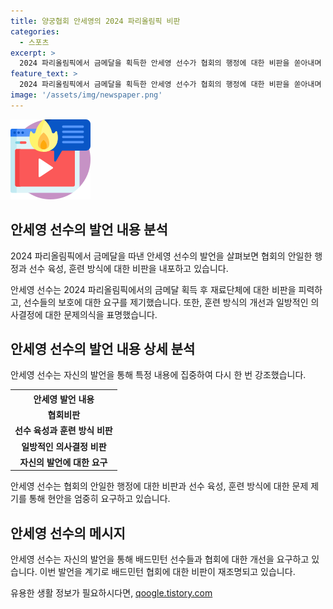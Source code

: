```yaml
---
title: 양궁협회 안세영의 2024 파리올림픽 비판
categories:
  - 스포츠
excerpt: >
  2024 파리올림픽에서 금메달을 획득한 안세영 선수가 협회의 행정에 대한 비판을 쏟아내며 화제가 되고 있다. 선수는 대표팀의 관리와 훈련 방식을 지적하며 단식과 복식의 차이를 강조하고, 협회의 일방적인 의사결정을 비판했다. 이로써 배드민턴협회에 대한 비판이 커지는 가운데, 선수의 발언을 통해 과거의 문제점이 재조명되고 있다. 1년 자격정지를 받은 이용대 선수의 사례와 함께 협회에 대한 여론이 뜨겁게 논의되고 있다.
feature_text: >
  2024 파리올림픽에서 금메달을 획득한 안세영 선수가 협회의 행정에 대한 비판을 쏟아내며 화제가 되고 있다. 선수는 대표팀의 관리와 훈련 방식을 지적하며 단식과 복식의 차이를 강조하고, 협회의 일방적인 의사결정을 비판했다. 이로써 배드민턴협회에 대한 비판이 커지는 가운데, 선수의 발언을 통해 과거의 문제점이 재조명되고 있다. 1년 자격정지를 받은 이용대 선수의 사례와 함께 협회에 대한 여론이 뜨겁게 논의되고 있다.
image: '/assets/img/newspaper.png'
---
```


<p><img src="/assets/img/news.png" alt="rentncar 속보" /></p>

<h2 data-ke-size="size26">안세영 선수의 발언 내용 분석</h2>

<p>2024 파리올림픽에서 금메달을 따낸 안세영 선수의 발언을 살펴보면 협회의 안일한 행정과 선수 육성, 훈련 방식에 대한 비판을 내포하고 있습니다.</p>

<p data-ke-size="size16">안세영 선수는 2024 파리올림픽에서의 금메달 획득 후 재료단체에 대한 비판을 피력하고, 선수들의 보호에 대한 요구를 제기했습니다. 또한, 훈련 방식의 개선과 일방적인 의사결정에 대한 문제의식을 표명했습니다.</p>

<h2 data-ke-size="size26">안세영 선수의 발언 내용 상세 분석</h2>

<p data-ke-size="size16">안세영 선수는 자신의 발언을 통해 특정 내용에 집중하여 다시 한 번 강조했습니다.</p>

<table>
    <tr>
        <th>안세영 발언 내용</th>
    </tr>
    <tr>
        <td style="text-align: center; height: 17px;"><b>협회비판</b></td>
    </tr>
    <tr>
        <td style="text-align: center; height: 17px;"><b>선수 육성과 훈련 방식 비판</b></td>
    </tr>
    <tr>
        <td style="text-align: center; height: 17px;"><b>일방적인 의사결정 비판</b></td>
    </tr>
    <tr>
        <td style="text-align: center; height: 17px;"><b>자신의 발언에 대한 요구</b></td>
    </tr>
</table>

<p data-ke-size="size16">안세영 선수는 협회의 안일한 행정에 대한 비판과 선수 육성, 훈련 방식에 대한 문제 제기를 통해 현안을 엄중히 요구하고 있습니다.</p>

<h2 data-ke-size="size26">안세영 선수의 메시지</h2>

<p data-ke-size="size16">안세영 선수는 자신의 발언을 통해 배드민턴 선수들과 협회에 대한 개선을 요구하고 있습니다. 이번 발언을 계기로 배드민턴 협회에 대한 비판이 재조명되고 있습니다.</p>
유용한 생활 정보가 필요하시다면, <a href="https://qoogle.tistory.com" rel="dofollow">qoogle.tistory.com</a>



